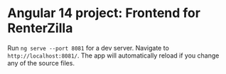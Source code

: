 # Angular 14 project: Frontend for RenterZilla

Run `ng serve --port 8081` for a dev server. Navigate to `http://localhost:8081/`. The app will automatically reload if you change any of the source files.
